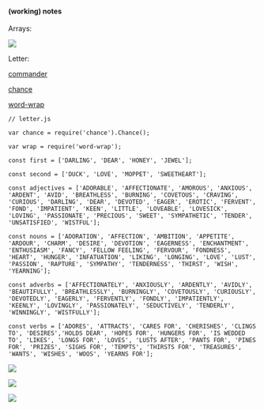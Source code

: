 #### (working) notes

Arrays:

![](https://gauthiier.github.io/cth2016/img/one_dim_ar.jpg)

Letter:

[commander](https://www.npmjs.com/package/commander)

[chance](http://chancejs.com)

[word-wrap](https://www.npmjs.com/package/word-wrap)

```
// letter.js

var chance = require('chance').Chance();

var wrap = require('word-wrap');

const first = ['DARLING', 'DEAR', 'HONEY', 'JEWEL'];

const second = ['DUCK', 'LOVE', 'MOPPET', 'SWEETHEART'];

const adjectives = ['ADORABLE', 'AFFECTIONATE', 'AMOROUS', 'ANXIOUS', 'ARDENT', 'AVID', 'BREATHLESS', 'BURNING', 'COVETOUS', 'CRAVING', 'CURIOUS', 'DARLING', 'DEAR', 'DEVOTED', 'EAGER', 'EROTIC', 'FERVENT', 'FOND', 'IMPATIENT', 'KEEN', 'LITTLE', 'LOVEABLE', 'LOVESICK', 'LOVING', 'PASSIONATE', 'PRECIOUS', 'SWEET', 'SYMPATHETIC', 'TENDER', 'UNSATISFIED', 'WISTFUL'];

const nouns = ['ADORATION', 'AFFECTION', 'AMBITION', 'APPETITE', 'ARDOUR', 'CHARM', 'DESIRE', 'DEVOTION', 'EAGERNESS', 'ENCHANTMENT', 'ENTHUSIASM', 'FANCY', 'FELLOW FEELING', 'FERVOUR', 'FONDNESS', 'HEART', 'HUNGER', 'INFATUATION', 'LIKING', 'LONGING', 'LOVE', 'LUST', 'PASSION', 'RAPTURE', 'SYMPATHY', 'TENDERNESS', 'THIRST', 'WISH', 'YEARNING'];

const adverbs = ['AFFECTIONATELY', 'ANXIOUSLY', 'ARDENTLY', 'AVIDLY', 'BEAUTIFULLY', 'BREATHLESSLY', 'BURNINGLY', 'COVETOUSLY', 'CURIOUSLY', 'DEVOTEDLY', 'EAGERLY', 'FERVENTLY', 'FONDLY', 'IMPATIENTLY', 'KEENLY', 'LOVINGLY', 'PASSIONATELY', 'SEDUCTIVELY', 'TENDERLY', 'WINNINGLY', 'WISTFULLY'];

const verbs = ['ADORES', 'ATTRACTS', 'CARES FOR', 'CHERISHES', 'CLINGS TO', 'DESIRES','HOLDS DEAR', 'HOPES FOR', 'HUNGERS FOR', 'IS WEDDED TO', 'LIKES', 'LONGS FOR', 'LOVES', 'LUSTS AFTER', 'PANTS FOR', 'PINES FOR', 'PRIZES', 'SIGHS FOR', 'TEMPTS', 'THIRSTS FOR', 'TREASURES', 'WANTS', 'WISHES', 'WOOS', 'YEARNS FOR'];

```

![](https://gauthiier.github.io/cth2016/img/14.png)

![](https://gauthiier.github.io/cth2016/img/14.1.png)

![](https://gauthiier.github.io/cth2016/img/14.2.png)